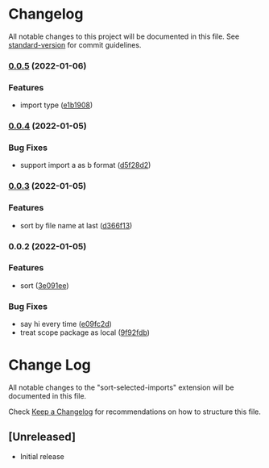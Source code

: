 # Changelog

All notable changes to this project will be documented in this file. See [standard-version](https://github.com/conventional-changelog/standard-version) for commit guidelines.

### [0.0.5](https://github.com/YuJianghao/sort-selected-imports/compare/v0.0.4...v0.0.5) (2022-01-06)


### Features

* import type ([e1b1908](https://github.com/YuJianghao/sort-selected-imports/commit/e1b1908e2611d6e41bf632bc5df563ef8bda014a))

### [0.0.4](https://github.com/YuJianghao/sort-selected-imports/compare/v0.0.3...v0.0.4) (2022-01-05)


### Bug Fixes

* support import a as b format ([d5f28d2](https://github.com/YuJianghao/sort-selected-imports/commit/d5f28d2342a4b3fe24cb91b5a8f8cdc9efc67d53))

### [0.0.3](https://github.com/YuJianghao/sort-selected-imports/compare/v0.0.2...v0.0.3) (2022-01-05)


### Features

* sort by file name at last ([d366f13](https://github.com/YuJianghao/sort-selected-imports/commit/d366f13d6495af953e14cf32e7707372c57a3fe5))

### 0.0.2 (2022-01-05)


### Features

* sort ([3e091ee](https://github.com/YuJianghao/sort-selected-imports/commit/3e091ee20dd4f08e68df6cbe0be267395131cb20))


### Bug Fixes

* say hi every time ([e09fc2d](https://github.com/YuJianghao/sort-selected-imports/commit/e09fc2d1809ec8cf5d0b24826dc49a61347f0586))
* treat scope package as local ([9f92fdb](https://github.com/YuJianghao/sort-selected-imports/commit/9f92fdbe58d0d3e78b792771ceb2eff05f8f4667))

# Change Log

All notable changes to the "sort-selected-imports" extension will be documented in this file.

Check [Keep a Changelog](http://keepachangelog.com/) for recommendations on how to structure this file.

## [Unreleased]

- Initial release
